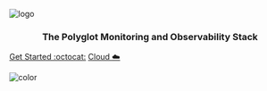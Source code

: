 ![logo](https://raw.githubusercontent.com/metrico/qryn-docs/main/docs/resources/images/qryn_logo_trans.png)

<p align="center">
    <h3 align="center">The Polyglot Monitoring and Observability Stack</h3>
</p>

[Get Started :octocat:](#start)
[Cloud ☁️](cloud/pricing)

![color](#ffffff)
